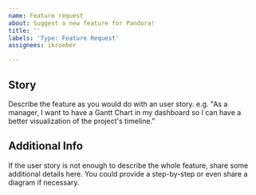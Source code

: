 ```yaml
---
name: Feature request
about: Suggest a new feature for Pandora!
title: ''
labels: 'Type: Feature Request'
assignees: ikroeber

---
```


## Story
Describe the feature as you would do with an user story. e.g. "As a manager, I want to have a Gantt Chart in my dashboard so I can have a better visualization of the project's timeline."

## Additional Info
If the user story is not enough to describe the whole feature, share some additional details here. You could provide a step-by-step or even share a diagram if necessary.
